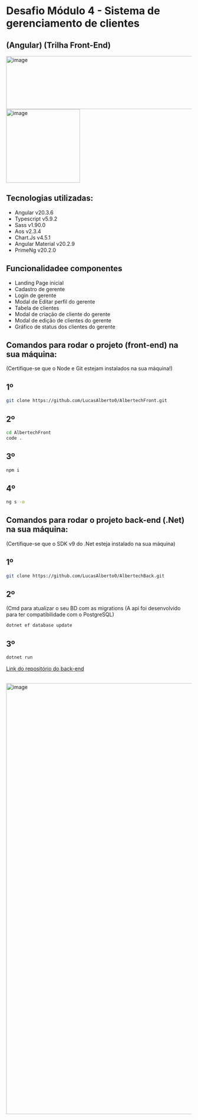 # Desafio Módulo 4 - Sistema de gerenciamento de clientes 
## (Angular) (Trilha Front-End)

<img width="804" height="144" alt="image" src="https://github.com/user-attachments/assets/e6888e49-bde9-40ee-b53f-ed51945547cf" />

<br>

<img width="200" height="200" alt="image" src="https://github.com/user-attachments/assets/38a1c173-4cfe-48a3-9ac7-4c0554fe1911" />

## Tecnologias utilizadas:
- Angular v20.3.6
- Typescript v5.9.2
- Sass v1.90.0
- Aos v2.3.4
- Chart.Js v4.5.1
- Angular Material v20.2.9
- PrimeNg v20.2.0

## Funcionalidadee componentes
- Landing Page inicial
- Cadastro de gerente
- Login de gerente 
- Modal de Editar perfil do gerente
- Tabela de clientes
- Modal de criação de cliente do gerente
- Modal de edição de clientes do gerente
- Gráfico de status dos clientes do gerente

## Comandos para rodar o projeto (front-end) na sua máquina:
(Certifique-se que o Node e Git estejam instalados na sua máquina!)


## 1º
```bash
git clone https://github.com/LucasAlberto0/AlbertechFront.git
```

## 2º
```bash
cd AlbertechFront
code .
```

## 3º
```bash
npm i
```

## 4º
```bash
ng s -o
```

## Comandos para rodar o projeto back-end (.Net) na sua máquina:
(Certifique-se que o SDK v9 do .Net esteja instalado na sua máquina)

## 1º

```bash
git clone https://github.com/LucasAlberto0/AlbertechBack.git
```

## 2º
(Cmd para atualizar o seu BD com as migrations (A api foi desenvolvido para ter compatibilidade com o PostgreSQL) 
```bash
dotnet ef database update
```

## 3º 

```bash
dotnet run
```
[Link do repositório do back-end](https://github.com/LucasAlberto0/AlbertechBack.git)

<br>
<img width="2180" height="1170" alt="image" src="https://github.com/user-attachments/assets/4f6b5d0f-14e7-4999-8809-51ab6696bbbc" />

